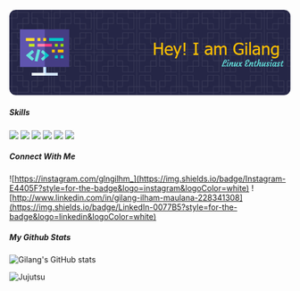 ![Gilang Ilham](github-header-image.png)

<!--
**gimforce/gimforce** is a ✨ _special_ ✨ repository because its `README.md` (this file) appears on your GitHub profile.

Here are some ideas to get you started:

- 🔭 I’m currently working on ...
- 🌱 I’m currently learning ...
- 👯 I’m looking to collaborate on ...
- 🤔 I’m looking for help with ...
- 💬 Ask me about ...
- 📫 How to reach me: ...
- 😄 Pronouns: ...
- ⚡ Fun fact: ...
-->

##### Skills
<img src="https://img.shields.io/badge/HTML5-E34F26?style=for-the-badge&logo=html5&logoColor=white" />
<img src="https://img.shields.io/badge/CSS3-1572B6?style=for-the-badge&logo=css3&logoColor=white" />
<img src="https://img.shields.io/badge/C%2B%2B-00599C?style=for-the-badge&logo=c%2B%2B&logoColor=white" />
<img src="https://img.shields.io/badge/Python-FFD43B?style=for-the-badge&logo=python&logoColor=blue" />
<img src="https://img.shields.io/badge/PHP-777BB4?style=for-the-badge&logo=php&logoColor=white" />
<img src="https://img.shields.io/badge/JavaScript-323330?style=for-the-badge&logo=javascript&logoColor=F7DF1E" />


##### Connect With Me
![https://instagram.com/glngilhm_](https://img.shields.io/badge/Instagram-E4405F?style=for-the-badge&logo=instagram&logoColor=white)
![http://www.linkedin.com/in/gilang-ilham-maulana-228341308](https://img.shields.io/badge/LinkedIn-0077B5?style=for-the-badge&logo=linkedin&logoColor=white)

##### My Github Stats
![Gilang's GitHub stats](https://github-readme-stats.vercel.app/api?username=gimforce&show_icons=true&theme=tokyonight)



![Jujutsu](https://media1.giphy.com/media/v1.Y2lkPTc5MGI3NjExMW12ZWRidTYyc241eHI0d3JvZng0bnRpd2ptdjdpaXpsZjJzZThobCZlcD12MV9pbnRlcm5hbF9naWZfYnlfaWQmY3Q9Zw/P8J4UpZBiopdPyECto/giphy.gif)
